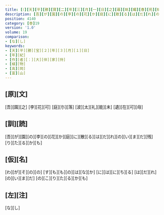 ```yaml
---
title: [（][天][平][勝][寶][二][年][三][月][一][日][之][暮][眺][矚][春][苑][桃][李][花]<[作]>[二][首][）]
description: [吾][が][園][の][李][の][花][か][庭][に][散][る][は][だ][れ][の][い][ま][だ][残][り][た][る][か][も]
position: 4140
category: [巻]19
version: '1.0'
volume: 19
comparison:
- [な][し]
keywords:
- [天][平][勝][宝][２][年][３][月][１][日]
- [年][紀]
- [作][者][：][大][伴][家][持]
- [植][物]
- [高][岡]
- [富][山]
---
```


## [原][文]

[吾][園][之] [李][花][可] [庭][尓][落] [波][太][礼][能][未] [遺][在][可][母]

## [訓][読]

[吾][が][園][の][李][の][花][か][庭][に][散][る][は][だ][れ][の][い][ま][だ][残][り][た][る][か][も]

## [仮][名]

[わ][が][そ][の][の] [す][も][も][の][は][な][か] [に][は][に][ち][る] [は][だ][れ][の][い][ま][だ] [の][こ][り][た][る][か][も]

## [左][注]

[な][し]
